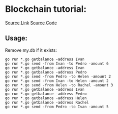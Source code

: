 Blockchain tutorial:
===================

[Source Link](https://jeiwan.cc/posts/building-blockchain-in-go-part-1/)
[Source Code](https://github.com/Jeiwan/blockchain_go)

Usage:
------

Remove my.db if it exists:

```
go run *.go getbalance -address Ivan
go run *.go send -from Ivan -to Pedro -amount 6
go run *.go getbalance -address Ivan
go run *.go getbalance -address Pedro
go run *.go send -from Pedro -to Helen -amount 2
go run *.go send -from Ivan -to Helen -amount 2
go run *.go send -from Helen -to Rachel -amount 3
go run *.go getbalance -address Ivan
go run *.go getbalance -address Pedro
go run *.go getbalance -address Helen
go run *.go getbalance -address Rachel
go run *.go send -from Pedro -to Ivan -amount 5
```